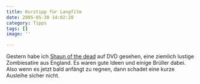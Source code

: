 ```yaml
---
title: Kurztipp für Langfilm
date: 2005-05-30 14:02:28
category: Tipps
tags: []
image: ''

---
```


Gestern habe ich [Shaun of the dead](http://uip.co.uk/romzom/) auf DVD gesehen, eine ziemlich lustige Zombiesatire aus England. Es waren gute Ideen und einige Brüller dabei. Also wenn es jetzt bald anfängt zu regnen, dann schadet eine kurze Ausleihe sicher nicht.
